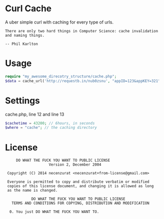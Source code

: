 Curl Cache
=

A uber simple curl with caching for every type of urls. 
````
There are only two hard things in Computer Science: cache invalidation and naming things.

-- Phil Karlton
````

Usage
=====

````php
require "my_awesome_direcotry_structure/cache.php";
$data = cache_url('http://requestb.in/nub0zsnu', "appID=123&appKEY=321", TRUE);
````


Settings
=====

cache.php, line 12 and line 13
````php
$cachetime = 43200; // 6hours, in seconds
$where = "cache"; // the caching directory
````

License
=====

````
     DO WHAT THE FUCK YOU WANT TO PUBLIC LICENSE 
                    Version 2, December 2004 

 Copyright (C) 2014 necenzurat <necenzurat+from-license@gmail.com> 

 Everyone is permitted to copy and distribute verbatim or modified 
 copies of this license document, and changing it is allowed as long 
 as the name is changed. 

            DO WHAT THE FUCK YOU WANT TO PUBLIC LICENSE 
   TERMS AND CONDITIONS FOR COPYING, DISTRIBUTION AND MODIFICATION 

  0. You just DO WHAT THE FUCK YOU WANT TO.
````




